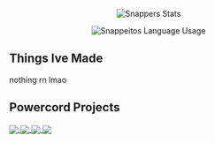</p>
<p align="center">
  <img align="center" src="https://github-readme-stats.vercel.app/api?username=snapperito&theme=material-palenight&show_icons=true" alt="Snappers Stats">

</p>
<p align="center">
  <img align="center" src="https://github-readme-stats.vercel.app/api/top-langs/?username=snapperito&theme=material-palenight" alt="Snappeitos Language Usage">

## Things Ive Made
nothing rn lmao

## Powercord Projects
<a href="https://github.com/Snapperito/Dark-Discord">
  <img align="center" src="https://github-readme-stats.vercel.app/api/pin/?username=snapperito&repo=Dark-Discord&theme=material-palenight" />
</a>

<a href="https://github.com/Snapperito/Settings-Icons">
  <img align="center" src="https://github-readme-stats.vercel.app/api/pin/?username=snapperito&repo=Settings-Icons&theme=material-palenight" />
</a>

<a href="https://github.com/Snapperito/CSS-Snippets">
  <img align="center" src="https://github-readme-stats.vercel.app/api/pin/?username=snapperito&repo=CSS-Snippets&theme=material-palenight" />
</a>

<a href="https://github.com/Snapperito/RemindMe">
  <img align="center" src="https://github-readme-stats.vercel.app/api/pin/?username=snapperito&repo=RemindMe&theme=material-palenight" />
</a>
